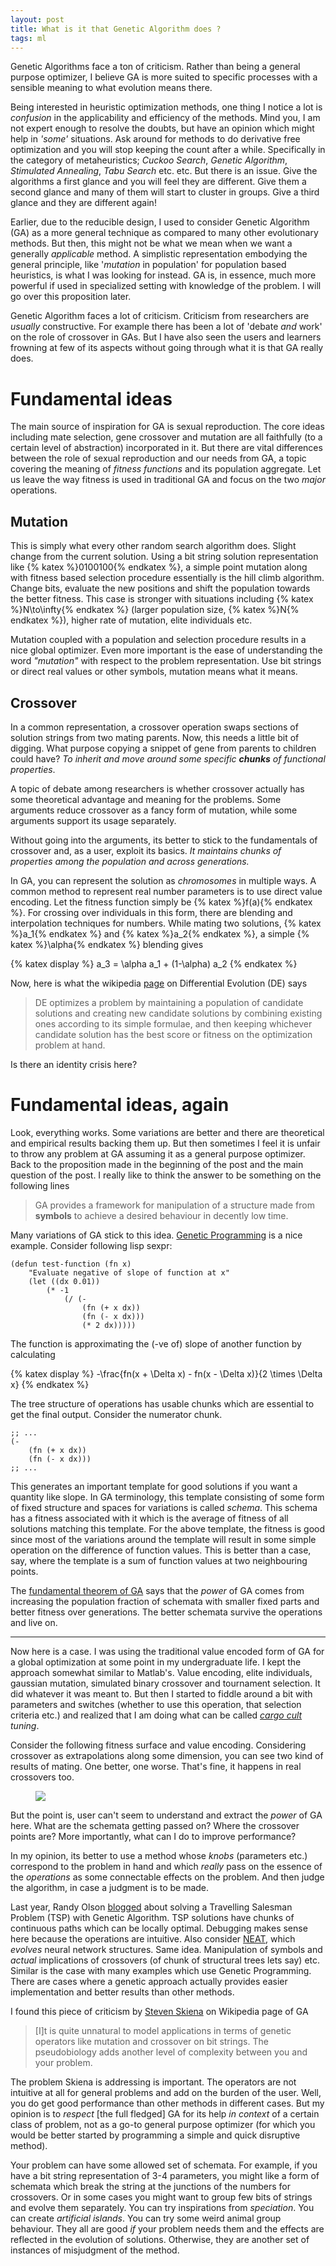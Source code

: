 ```yaml
---
layout: post
title: What is it that Genetic Algorithm does ?
tags: ml
---
```


<p class="post-intro" markdown="1">
Genetic Algorithms face a ton of criticism. Rather than being a general purpose
optimizer, I believe GA is more suited to specific processes with a sensible
meaning to what evolution means there.
</p>
<!--more-->

<span class="dropcap">B</span>eing interested in heuristic optimization methods,
one thing I notice a lot is *confusion* in the applicability and efficiency of
the methods. Mind you, I am not expert enough to resolve the doubts, but have an
opinion which might help in *'some'* situations. Ask around for methods to do
derivative free optimization and you will stop keeping the count after a while.
Specifically in the category of metaheuristics; *Cuckoo Search*, *Genetic
Algorithm*, *Stimulated Annealing*, *Tabu Search* etc. etc. But there is an issue.
Give the algorithms a first glance and you will feel they are different. Give
them a second glance and many of them will start to cluster in groups. Give a
third glance and they are different again!

Earlier, due to the reducible design, I used to consider Genetic Algorithm (GA) as a
more general technique as compared to many other evolutionary methods. But then,
this might not be what we mean when we want a generally *applicable* method.
A simplistic representation embodying the general principle, like
'*mutation* in population' for population based heuristics, is what I was
looking for instead. GA is, in essence, much more powerful if used in
specialized setting with knowledge of the problem. I will go over this
proposition later.

Genetic Algorithm faces a lot of criticism. Criticism from researchers are
*usually* constructive. For example there has been a lot of 'debate *and* work'
on the role of crossover in GAs. But I have also seen the users and learners
frowning at few of its aspects without going through what it is that GA really
does.

# Fundamental ideas

The main source of inspiration for GA is sexual reproduction. The core ideas
including mate selection, gene crossover and mutation are all faithfully (to a
certain level of abstraction) incorporated in it. But there are vital differences
between the role of sexual reproduction and our needs from GA, a topic covering
the meaning of *fitness functions* and its population aggregate. Let us leave
the way fitness is used in traditional GA and focus on the two *major*
operations.

## Mutation

This is simply what every other random search algorithm does. Slight change from
the current solution. Using a bit string solution representation like {% katex
%}0100100{% endkatex %}, a simple point mutation along with fitness based
selection procedure essentially is the hill climb algorithm. Change bits,
evaluate the new positions and shift the population towards the better fitness.
This case is stronger with situations including {% katex %}N\to\infty{% endkatex
%} (larger population size, {% katex %}N{% endkatex %}), higher rate of
mutation, elite individuals etc.

Mutation coupled with a population and selection procedure results in a nice
global optimizer. Even more important is the ease of understanding the word
*"mutation"* with respect to the problem representation. Use bit strings or
direct real values or other symbols, mutation means what it means.

## Crossover

In a common representation, a crossover operation swaps sections of solution
strings from two mating parents. Now, this needs a little bit of digging. What
purpose copying a snippet of gene from parents to children could have? *To inherit
 and move around some specific **chunks** of functional properties*.

A topic of debate among researchers is whether crossover actually has some
theoretical advantage and meaning for the problems. Some arguments reduce
crossover as a fancy form of mutation, while some arguments support its usage
separately.

Without going into the arguments, its better to stick to the
fundamentals of crossover and, as a user, exploit its basics. *It maintains
chunks of properties among the population and across generations.*

In GA, you can represent the solution as *chromosomes* in multiple ways. A
common method to represent real number parameters is to use direct value
encoding. Let the fitness function simply be {% katex %}f(a){% endkatex %}. For
crossing over individuals in this form, there are blending and interpolation
techniques for numbers. While mating two solutions, {% katex %}a_1{% endkatex %}
and {% katex %}a_2{% endkatex %}, a simple {% katex %}\alpha{% endkatex %}
blending gives

{% katex display %}
a_3 = \alpha a_1 + (1-\alpha) a_2
{% endkatex %}

Now, here is what the wikipedia
[page](https://en.wikipedia.org/wiki/Differential_evolution) on Differential
Evolution (DE) says

> DE optimizes a problem by maintaining a population of candidate solutions and
> creating new candidate solutions by combining existing ones according to its
> simple formulae, and then keeping whichever candidate solution has the best
> score or fitness on the optimization problem at hand.

Is there an identity crisis here?

# Fundamental ideas, again

Look, everything works. Some variations are better and there are theoretical and
empirical results backing them up. But then sometimes I feel it is unfair to
throw any problem at GA assuming it as a general purpose optimizer. Back to the
proposition made in the beginning of the post and the main question of the post.
I really like to think the answer to be something on the following lines

> GA provides a framework for manipulation of a structure made from **symbols**
> to achieve a desired behaviour in decently low time.

Many variations of GA stick to this idea.
[Genetic Programming](https://en.wikipedia.org/wiki/Genetic_programming) is a
nice example. Consider following lisp sexpr:

~~~ elisp
(defun test-function (fn x)
    "Evaluate negative of slope of function at x"
    (let ((dx 0.01))
        (* -1
            (/ (-
                (fn (+ x dx))
                (fn (- x dx)))
                (* 2 dx)))))
~~~

The function is approximating the (-ve of) slope of another function by calculating

{% katex display %}
-\frac{fn(x + \Delta x) - fn(x - \Delta x)}{2 \times \Delta x}
{% endkatex %}

The tree structure of operations has usable chunks which are essential to get
the final output. Consider the numerator chunk.

~~~ elisp
;; ...
(-
    (fn (+ x dx))
    (fn (- x dx)))
;; ...
~~~

This generates an important template for good solutions if you want a quantity
like slope. In GA terminology, this template consisting of some form of fixed
structure and spaces for variations is called *schema*. This schema has a
fitness associated with it which is the average of fitness of all solutions
matching this template. For the above template, the fitness is good since most
of the variations around the template will result in some simple operation on
the difference of function values. This is better than a case, say, where the
template is a sum of function values at two neighbouring points.

The
[fundamental theorem of GA](https://en.wikipedia.org/wiki/Holland%27s_schema_theorem)
says that the *power* of GA comes from increasing the population fraction of
schemata with smaller fixed parts and better fitness over generations. The
better schemata survive the operations and live on.

---

Now here is a case. I was using the traditional value encoded form of GA for a
global optimization at some point in my undergraduate life. I kept the approach
somewhat similar to Matlab's. Value encoding, elite individuals, gaussian mutation,
simulated binary crossover and tournament selection. It did whatever it was
meant to. But then I started to fiddle around a bit with parameters and switches
(whether to use this operation, that selection criteria etc.) and realized that
I am doing what can be called
*[cargo cult](https://en.wikipedia.org/wiki/Cargo_cult_science) tuning*.

Consider the following fitness surface and value encoding. Considering crossover
as extrapolations along some dimension, you can see two kind of results of
mating. One better, one worse. That's fine, it happens in real crossovers too.

<figure>
<img src="/images/posts/ga/surf.png">
</figure>

But the point is, user can't seem to understand and extract the *power* of
GA here. What are the schemata getting passed on? Where the crossover points
are? More importantly, what can I do to improve performance?

In my opinion, its better to use a method whose *knobs* (parameters etc.)
correspond to the problem in hand and which *really* pass on the essence of the
*operations* as some connectable effects on the problem. And then judge the
algorithm, in case a judgment is to be made.

Last year, Randy Olson
[blogged](http://www.randalolson.com/2015/02/03/heres-waldo-computing-the-optimal-search-strategy-for-finding-waldo/)
about solving a Travelling Salesman Problem (TSP) with Genetic Algorithm. TSP
solutions have chunks of continuous paths which can be locally optimal.
Debugging makes sense here because the operations are intuitive. Also consider
[NEAT](https://en.wikipedia.org/wiki/Neuroevolution_of_augmenting_topologies),
which *evolves* neural network structures. Same idea. Manipulation of symbols
and *actual* implications of crossovers (of chunk of structural trees lets say)
etc. Similar is the case with many examples which use Genetic Programming. There
are cases where a genetic approach actually provides easier implementation and
better results than other methods.

I found this piece of criticism by
[Steven Skiena](https://en.wikipedia.org/wiki/Steven_Skiena) on Wikipedia page
of GA

>[I]t is quite unnatural to model applications in terms of genetic operators
>like mutation and crossover on bit strings. The pseudobiology adds another
>level of complexity between you and your problem.

The problem Skiena is addressing is important. The operators are not intuitive
at all for general problems and add on the burden of the user. Well, you do get
good performance than other methods in different cases. But my opinion is to
*respect* [the full fledged] GA for its help *in context* of a certain class of
problem, not as a go-to general purpose optimizer (for which you would be better
started by programming a simple and quick disruptive method).

Your problem can have some allowed set of schemata. For example, if you have a
bit string representation of 3-4 parameters, you might like a form of schemata
which break the string at the junctions of the numbers for crossovers. Or in
some cases you might want to group few bits of strings and evolve them
separately. You can try inspirations from *speciation*. You can create *artificial
islands*. You can try some weird animal group behaviour. They all are good *if*
your problem needs them and the effects are reflected in the evolution of
solutions. Otherwise, they are another set of instances of misjudgment of the
method.
